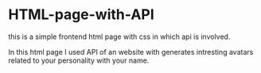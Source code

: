 # HTML-page-with-API
this is a simple frontend html page with css in which api is involved.

In this html page I used API of an website with generates intresting avatars related to your personality with your name.
